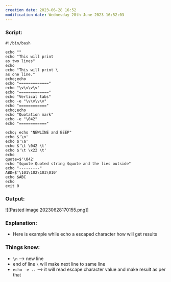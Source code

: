 ```yaml
---
creation date: 2023-06-28 16:52
modification date: Wednesday 28th June 2023 16:52:03
---
```


### Script:[](https://tldp.org/LDP/abs/html/escapingsection.html#ESCAPED)

```
#!/bin/bash

echo ""
echo "This will print
as two lines"
echo
echo "This will print \
as one line."
echo;echo
echo "============="
echo "\v\v\v\v"
echo "============="
echo "Vertical tabs"
echo -e "\v\v\v\v"
echo "============"
echo;echo
echo "Quotation mark"
echo -e "\042"
echo "============"

echo; echo "NEWLINE and BEEP"
echo $'\n'
echo $'\a'
echo $'\t \042 \t'
echo $'\t \x22 \t'
echo 
quote=$'\042'
echo "$quote Quoted string $quote and the lies outside"
echo "---------"
ABD=$'\101\102\103\010'
echo $ABC
echo
exit 0
```


### Output:

![[Pasted image 20230628170155.png]]

### Explanation:

* Here is example while echo a escaped character how will get results

### Things know:

* `\n` --> new line
* end of line `\` will make next line to same line
* `echo -e ..` --> it will read escape character value and make result as per that
